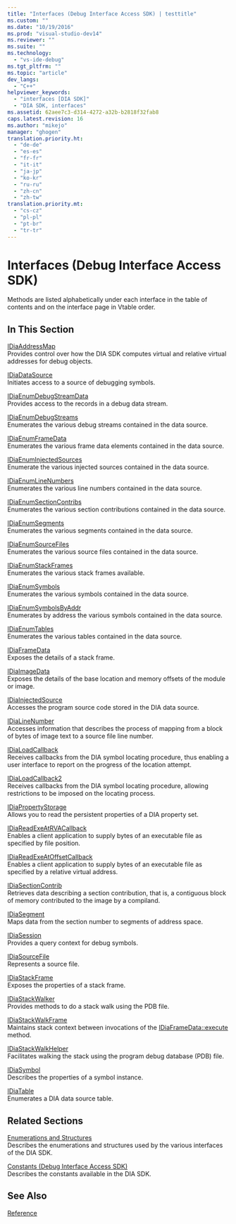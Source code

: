 ```yaml
---
title: "Interfaces (Debug Interface Access SDK) | testtitle"
ms.custom: ""
ms.date: "10/19/2016"
ms.prod: "visual-studio-dev14"
ms.reviewer: ""
ms.suite: ""
ms.technology: 
  - "vs-ide-debug"
ms.tgt_pltfrm: ""
ms.topic: "article"
dev_langs: 
  - "C++"
helpviewer_keywords: 
  - "interfaces [DIA SDK]"
  - "DIA SDK, interfaces"
ms.assetid: 62aee7c3-d314-4272-a32b-b2818f32fab8
caps.latest.revision: 16
ms.author: "mikejo"
manager: "ghogen"
translation.priority.ht: 
  - "de-de"
  - "es-es"
  - "fr-fr"
  - "it-it"
  - "ja-jp"
  - "ko-kr"
  - "ru-ru"
  - "zh-cn"
  - "zh-tw"
translation.priority.mt: 
  - "cs-cz"
  - "pl-pl"
  - "pt-br"
  - "tr-tr"
---
```

# Interfaces (Debug Interface Access SDK)
Methods are listed alphabetically under each interface in the table of contents and on the interface page in Vtable order.  
  
## In This Section  
 [IDiaAddressMap](../debug-interface-access/idiaaddressmap.md)  
 Provides control over how the DIA SDK computes virtual and relative virtual addresses for debug objects.  
  
 [IDiaDataSource](../debug-interface-access/idiadatasource.md)  
 Initiates access to a source of debugging symbols.  
  
 [IDiaEnumDebugStreamData](../debug-interface-access/idiaenumdebugstreamdata.md)  
 Provides access to the records in a debug data stream.  
  
 [IDiaEnumDebugStreams](../debug-interface-access/idiaenumdebugstreams.md)  
 Enumerates the various debug streams contained in the data source.  
  
 [IDiaEnumFrameData](../debug-interface-access/idiaenumframedata.md)  
 Enumerates the various frame data elements contained in the data source.  
  
 [IDiaEnumInjectedSources](../debug-interface-access/idiaenuminjectedsources.md)  
 Enumerate the various injected sources contained in the data source.  
  
 [IDiaEnumLineNumbers](../debug-interface-access/idiaenumlinenumbers.md)  
 Enumerates the various line numbers contained in the data source.  
  
 [IDiaEnumSectionContribs](../debug-interface-access/idiaenumsectioncontribs.md)  
 Enumerates the various section contributions contained in the data source.  
  
 [IDiaEnumSegments](../debug-interface-access/idiaenumsegments.md)  
 Enumerates the various segments contained in the data source.  
  
 [IDiaEnumSourceFiles](../debug-interface-access/idiaenumsourcefiles.md)  
 Enumerates the various source files contained in the data source.  
  
 [IDiaEnumStackFrames](../debug-interface-access/idiaenumstackframes.md)  
 Enumerates the various stack frames available.  
  
 [IDiaEnumSymbols](../debug-interface-access/idiaenumsymbols.md)  
 Enumerates the various symbols contained in the data source.  
  
 [IDiaEnumSymbolsByAddr](../debug-interface-access/idiaenumsymbolsbyaddr.md)  
 Enumerates by address the various symbols contained in the data source.  
  
 [IDiaEnumTables](../debug-interface-access/idiaenumtables.md)  
 Enumerates the various tables contained in the data source.  
  
 [IDiaFrameData](../debug-interface-access/idiaframedata.md)  
 Exposes the details of a stack frame.  
  
 [IDiaImageData](../debug-interface-access/idiaimagedata.md)  
 Exposes the details of the base location and memory offsets of the module or image.  
  
 [IDiaInjectedSource](../debug-interface-access/idiainjectedsource.md)  
 Accesses the program source code stored in the DIA data source.  
  
 [IDiaLineNumber](../debug-interface-access/idialinenumber.md)  
 Accesses information that describes the process of mapping from a block of bytes of image text to a source file line number.  
  
 [IDiaLoadCallback](../debug-interface-access/idialoadcallback.md)  
 Receives callbacks from the DIA symbol locating procedure, thus enabling a user interface to report on the progress of the location attempt.  
  
 [IDiaLoadCallback2](../debug-interface-access/idialoadcallback2.md)  
 Receives callbacks from the DIA symbol locating procedure, allowing restrictions to be imposed on the locating process.  
  
 [IDiaPropertyStorage](../debug-interface-access/idiapropertystorage.md)  
 Allows you to read the persistent properties of a DIA property set.  
  
 [IDiaReadExeAtRVACallback](../debug-interface-access/idiareadexeatrvacallback.md)  
 Enables a client application to supply bytes of an executable file as specified by file position.  
  
 [IDiaReadExeAtOffsetCallback](../debug-interface-access/idiareadexeatoffsetcallback.md)  
 Enables a client application to supply bytes of an executable file as specified by a relative virtual address.  
  
 [IDiaSectionContrib](../debug-interface-access/idiasectioncontrib.md)  
 Retrieves data describing a section contribution, that is, a contiguous block of memory contributed to the image by a compiland.  
  
 [IDiaSegment](../debug-interface-access/idiasegment.md)  
 Maps data from the section number to segments of address space.  
  
 [IDiaSession](../debug-interface-access/idiasession.md)  
 Provides a query context for debug symbols.  
  
 [IDiaSourceFile](../debug-interface-access/idiasourcefile.md)  
 Represents a source file.  
  
 [IDiaStackFrame](../debug-interface-access/idiastackframe.md)  
 Exposes the properties of a stack frame.  
  
 [IDiaStackWalker](../debug-interface-access/idiastackwalker.md)  
 Provides methods to do a stack walk using the PDB file.  
  
 [IDiaStackWalkFrame](../debug-interface-access/idiastackwalkframe.md)  
 Maintains stack context between invocations of the [IDiaFrameData::execute](../debug-interface-access/idiaframedata--execute.md) method.  
  
 [IDiaStackWalkHelper](../debug-interface-access/idiastackwalkhelper.md)  
 Facilitates walking the stack using the program debug database (PDB) file.  
  
 [IDiaSymbol](../debug-interface-access/idiasymbol.md)  
 Describes the properties of a symbol instance.  
  
 [IDiaTable](../debug-interface-access/idiatable.md)  
 Enumerates a DIA data source table.  
  
## Related Sections  
 [Enumerations and Structures](../debug-interface-access/enumerations-and-structures.md)  
 Describes the enumerations and structures used by the various interfaces of the DIA SDK.  
  
 [Constants (Debug Interface Access SDK)](../debug-interface-access/constants--debug-interface-access-sdk-.md)  
 Describes the constants available in the DIA SDK.  
  
## See Also  
 [Reference](../debug-interface-access/debug-interface-access-sdk-reference.md)